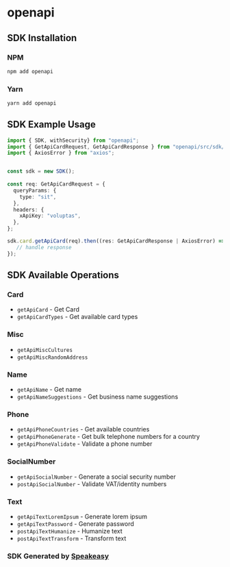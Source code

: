 # openapi

<!-- Start SDK Installation -->
## SDK Installation

### NPM

```bash
npm add openapi
```

### Yarn

```bash
yarn add openapi
```
<!-- End SDK Installation -->

## SDK Example Usage
<!-- Start SDK Example Usage -->
```typescript
import { SDK, withSecurity} from "openapi";
import { GetApiCardRequest, GetApiCardResponse } from "openapi/src/sdk/models/operations";
import { AxiosError } from "axios";


const sdk = new SDK();
    
const req: GetApiCardRequest = {
  queryParams: {
    type: "sit",
  },
  headers: {
    xApiKey: "voluptas",
  },
};

sdk.card.getApiCard(req).then((res: GetApiCardResponse | AxiosError) => {
   // handle response
});
```
<!-- End SDK Example Usage -->

<!-- Start SDK Available Operations -->
## SDK Available Operations

### Card

* `getApiCard` - Get Card
* `getApiCardTypes` - Get available card types

### Misc

* `getApiMiscCultures`
* `getApiMiscRandomAddress`

### Name

* `getApiName` - Get name
* `getApiNameSuggestions` - Get business name suggestions

### Phone

* `getApiPhoneCountries` - Get available countries
* `getApiPhoneGenerate` - Get bulk telephone numbers for a country
* `getApiPhoneValidate` - Validate a phone number

### SocialNumber

* `getApiSocialNumber` - Generate a social security number
* `postApiSocialNumber` - Validate VAT/identity numbers

### Text

* `getApiTextLoremIpsum` - Generate lorem ipsum
* `getApiTextPassword` - Generate password
* `postApiTextHumanize` - Humanize text
* `postApiTextTransform` - Transform text

<!-- End SDK Available Operations -->

### SDK Generated by [Speakeasy](https://docs.speakeasyapi.dev/docs/using-speakeasy/client-sdks)
